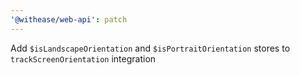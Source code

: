 ```yaml
---
'@withease/web-api': patch
---
```


Add `$isLandscapeOrientation` and `$isPortraitOrientation` stores to `trackScreenOrientation` integration
